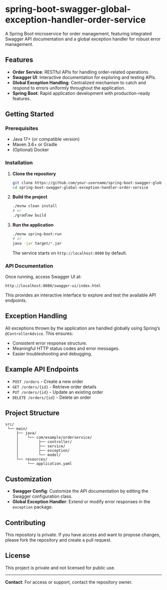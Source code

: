 # spring-boot-swagger-global-exception-handler-order-service

A Spring Boot microservice for order management, featuring integrated Swagger API documentation and a global exception handler for robust error management.

## Features

- **Order Service**: RESTful APIs for handling order-related operations.
- **Swagger UI**: Interactive documentation for exploring and testing APIs.
- **Global Exception Handling**: Centralized mechanism to catch and respond to errors uniformly throughout the application.
- **Spring Boot**: Rapid application development with production-ready features.

## Getting Started

### Prerequisites

- Java 17+ (or compatible version)
- Maven 3.6+ or Gradle
- (Optional) Docker

### Installation

1. **Clone the repository**
   ```bash
   git clone https://github.com/your-username/spring-boot-swagger-global-exception-handler-order-service.git
   cd spring-boot-swagger-global-exception-handler-order-service
   ```

2. **Build the project**
   ```bash
   ./mvnw clean install
   # or
   ./gradlew build
   ```

3. **Run the application**
   ```bash
   ./mvnw spring-boot:run
   # or
   java -jar target/*.jar
   ```

   The service starts on `http://localhost:8080` by default.

### API Documentation

Once running, access Swagger UI at:
```
http://localhost:8080/swagger-ui/index.html
```

This provides an interactive interface to explore and test the available API endpoints.

## Exception Handling

All exceptions thrown by the application are handled globally using Spring’s `@ControllerAdvice`. This ensures:
- Consistent error response structure.
- Meaningful HTTP status codes and error messages.
- Easier troubleshooting and debugging.

## Example API Endpoints

- `POST /orders` - Create a new order
- `GET /orders/{id}` - Retrieve order details
- `PUT /orders/{id}` - Update an existing order
- `DELETE /orders/{id}` - Delete an order

## Project Structure

```
src/
 └── main/
     ├── java/
     │    └── com/example/orderservice/
     │         ├── controller/
     │         ├── service/
     │         ├── exception/
     │         └── model/
     └── resources/
          └── application.yaml
```

## Customization

- **Swagger Config**: Customize the API documentation by editing the Swagger configuration class.
- **Global Exception Handler**: Extend or modify error responses in the `exception` package.

## Contributing

This repository is private. If you have access and want to propose changes, please fork the repository and create a pull request.

## License

This project is private and not licensed for public use.

---

**Contact**: For access or support, contact the repository owner.
